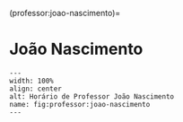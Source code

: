 (professor:joao-nascimento)=

# João Nascimento

```{figure} ../_static/img/professor/joao-nascimento.png
---
width: 100%
align: center
alt: Horário de Professor João Nascimento
name: fig:professor:joao-nascimento
---
```

